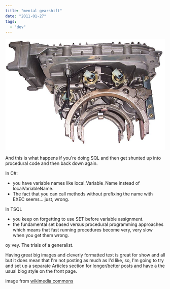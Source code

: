 ```yaml
---
title: "mental gearshift"
date: "2011-01-27"
tags: 
  - "dev"
---
```


[![](/assets/img/shift_gear_change_unit_web.jpg "shift_gear_change_unit_web")](http://spurious-logic.net/mental-gearshift)

And this is what happens if you're doing SQL and then get shunted up into procedural code and then back down again.

In C#:

- you have variable names like local\_Variable\_Name instead of localVariableName.
- The fact that you can call methods without prefixing the name with EXEC seems... just, wrong.

In TSQL

- you keep on forgetting to use SET before variable assignment.
- the fundamental set based versus procedural programming approaches which means that fast running procedures become very, very slow when you get them wrong.

oy vey. The trials of a generalist.

<meta> Having great big images and cleverly formatted text is great for show and all but it does mean that I'm not posting as much as I'd like, so, I'm going to try and set up a separate Articles section for longer/better posts and have a the usual blog style on the front page. </meta>

image from [wikimedia commons](http://commons.wikimedia.org/wiki/File:I_shift_gear_change_unit.jpg?uselang=en-gb)
